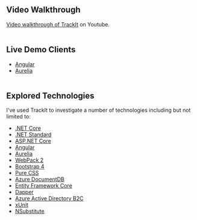 ## Video Walkthrough
[Video walkthrough of TrackIt](https://www.youtube.com/watch?v=2fLqZI1M-fY) on Youtube.
<br><br>
## Live Demo Clients
- [Angular](https://trackit-client-angular.azurewebsites.net)
- [Aurelia](https://trackit-client-aurelia.azurewebsites.net)
<br><br>
## Explored Technologies
I've used TrackIt to investigate a number of technologies including but not limited to:
- [.NET Core](https://www.microsoft.com/net/core/platform)
- [.NET Standard](https://docs.microsoft.com/en-us/dotnet/standard/net-standard)
- [ASP.NET Core](https://github.com/aspnet/Home)
- [Angular](https://angular.io/)
- [Aurelia](https://aurelia.io/)
- [WebPack 2](https://webpack.js.org/)
- [Bootstrap 4](https://v4-alpha.getbootstrap.com/)
- [Pure CSS](https://purecss.io/)
- [Azure DocumentDB](https://azure.microsoft.com/en-us/services/cosmos-db/)
- [Entity Framework Core](https://docs.microsoft.com/en-us/ef/core/)
- [Dapper](https://github.com/StackExchange/Dapper)
- [Azure Active Directory B2C](https://azure.microsoft.com/en-us/services/active-directory-b2c/)
- [xUnit](https://xunit.github.io/)
- [NSubstitute](https://nsubstitute.github.io/)
